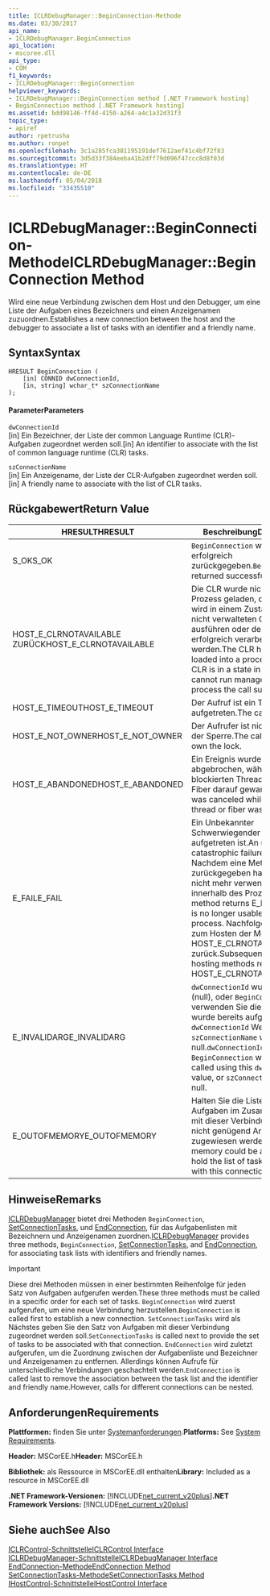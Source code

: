 ```yaml
---
title: ICLRDebugManager::BeginConnection-Methode
ms.date: 03/30/2017
api_name:
- ICLRDebugManager.BeginConnection
api_location:
- mscoree.dll
api_type:
- COM
f1_keywords:
- ICLRDebugManager::BeginConnection
helpviewer_keywords:
- ICLRDebugManager::BeginConnection method [.NET Framework hosting]
- BeginConnection method [.NET Framework hosting]
ms.assetid: bdd98146-ff4d-4150-a264-a4c1a32d31f3
topic_type:
- apiref
author: rpetrusha
ms.author: ronpet
ms.openlocfilehash: 3c1a285fca381195191def7612aef41c4bf72f83
ms.sourcegitcommit: 3d5d33f384eeba41b2dff79d096f47ccc8d8f03d
ms.translationtype: HT
ms.contentlocale: de-DE
ms.lasthandoff: 05/04/2018
ms.locfileid: "33435510"
---
```

# <a name="iclrdebugmanagerbeginconnection-method"></a><span data-ttu-id="3bdcd-102">ICLRDebugManager::BeginConnection-Methode</span><span class="sxs-lookup"><span data-stu-id="3bdcd-102">ICLRDebugManager::BeginConnection Method</span></span>
<span data-ttu-id="3bdcd-103">Wird eine neue Verbindung zwischen dem Host und den Debugger, um eine Liste der Aufgaben eines Bezeichners und einen Anzeigenamen zuzuordnen.</span><span class="sxs-lookup"><span data-stu-id="3bdcd-103">Establishes a new connection between the host and the debugger to associate a list of tasks with an identifier and a friendly name.</span></span>  
  
## <a name="syntax"></a><span data-ttu-id="3bdcd-104">Syntax</span><span class="sxs-lookup"><span data-stu-id="3bdcd-104">Syntax</span></span>  
  
```  
HRESULT BeginConnection (  
    [in] CONNID dwConnectionId,  
    [in, string] wchar_t* szConnectionName  
);  
```  
  
#### <a name="parameters"></a><span data-ttu-id="3bdcd-105">Parameter</span><span class="sxs-lookup"><span data-stu-id="3bdcd-105">Parameters</span></span>  
 `dwConnectionId`  
 <span data-ttu-id="3bdcd-106">[in] Ein Bezeichner, der Liste der common Language Runtime (CLR)-Aufgaben zugeordnet werden soll.</span><span class="sxs-lookup"><span data-stu-id="3bdcd-106">[in] An identifier to associate with the list of common language runtime (CLR) tasks.</span></span>  
  
 `szConnectionName`  
 <span data-ttu-id="3bdcd-107">[in] Ein Anzeigename, der Liste der CLR-Aufgaben zugeordnet werden soll.</span><span class="sxs-lookup"><span data-stu-id="3bdcd-107">[in] A friendly name to associate with the list of CLR tasks.</span></span>  
  
## <a name="return-value"></a><span data-ttu-id="3bdcd-108">Rückgabewert</span><span class="sxs-lookup"><span data-stu-id="3bdcd-108">Return Value</span></span>  
  
|<span data-ttu-id="3bdcd-109">HRESULT</span><span class="sxs-lookup"><span data-stu-id="3bdcd-109">HRESULT</span></span>|<span data-ttu-id="3bdcd-110">Beschreibung</span><span class="sxs-lookup"><span data-stu-id="3bdcd-110">Description</span></span>|  
|-------------|-----------------|  
|<span data-ttu-id="3bdcd-111">S_OK</span><span class="sxs-lookup"><span data-stu-id="3bdcd-111">S_OK</span></span>|<span data-ttu-id="3bdcd-112">`BeginConnection` wurde erfolgreich zurückgegeben.</span><span class="sxs-lookup"><span data-stu-id="3bdcd-112">`BeginConnection` returned successfully.</span></span>|  
|<span data-ttu-id="3bdcd-113">HOST_E_CLRNOTAVAILABLE ZURÜCK</span><span class="sxs-lookup"><span data-stu-id="3bdcd-113">HOST_E_CLRNOTAVAILABLE</span></span>|<span data-ttu-id="3bdcd-114">Die CLR wurde nicht in einen Prozess geladen, oder die CLR wird in einem Zustand, in dem er nicht verwalteten Code ausführen oder den Aufruf erfolgreich verarbeitet werden.</span><span class="sxs-lookup"><span data-stu-id="3bdcd-114">The CLR has not been loaded into a process, or the CLR is in a state in which it cannot run managed code or process the call successfully.</span></span>|  
|<span data-ttu-id="3bdcd-115">HOST_E_TIMEOUT</span><span class="sxs-lookup"><span data-stu-id="3bdcd-115">HOST_E_TIMEOUT</span></span>|<span data-ttu-id="3bdcd-116">Der Aufruf ist ein Timeout aufgetreten.</span><span class="sxs-lookup"><span data-stu-id="3bdcd-116">The call timed out.</span></span>|  
|<span data-ttu-id="3bdcd-117">HOST_E_NOT_OWNER</span><span class="sxs-lookup"><span data-stu-id="3bdcd-117">HOST_E_NOT_OWNER</span></span>|<span data-ttu-id="3bdcd-118">Der Aufrufer ist nicht Besitzer der Sperre.</span><span class="sxs-lookup"><span data-stu-id="3bdcd-118">The caller does not own the lock.</span></span>|  
|<span data-ttu-id="3bdcd-119">HOST_E_ABANDONED</span><span class="sxs-lookup"><span data-stu-id="3bdcd-119">HOST_E_ABANDONED</span></span>|<span data-ttu-id="3bdcd-120">Ein Ereignis wurde abgebrochen, während ein blockierten Thread oder eine Fiber darauf gewartet.</span><span class="sxs-lookup"><span data-stu-id="3bdcd-120">An event was canceled while a blocked thread or fiber was waiting on it.</span></span>|  
|<span data-ttu-id="3bdcd-121">E_FAIL</span><span class="sxs-lookup"><span data-stu-id="3bdcd-121">E_FAIL</span></span>|<span data-ttu-id="3bdcd-122">Ein Unbekannter Schwerwiegender Fehler aufgetreten ist.</span><span class="sxs-lookup"><span data-stu-id="3bdcd-122">An unknown catastrophic failure occurred.</span></span> <span data-ttu-id="3bdcd-123">Nachdem eine Methode E_FAIL zurückgegeben hat, ist die CLR nicht mehr verwendbar innerhalb des Prozesses.</span><span class="sxs-lookup"><span data-stu-id="3bdcd-123">After a method returns E_FAIL, the CLR is no longer usable within the process.</span></span> <span data-ttu-id="3bdcd-124">Nachfolgende Aufrufe zum Hosten der Methoden HOST_E_CLRNOTAVAILABLE zurück.</span><span class="sxs-lookup"><span data-stu-id="3bdcd-124">Subsequent calls to hosting methods return HOST_E_CLRNOTAVAILABLE.</span></span>|  
|<span data-ttu-id="3bdcd-125">E_INVALIDARG</span><span class="sxs-lookup"><span data-stu-id="3bdcd-125">E_INVALIDARG</span></span>|<span data-ttu-id="3bdcd-126">`dwConnectionId` wurde von 0 (null), oder `BeginConnection` verwenden Sie diese Funktion wurde bereits aufgerufen `dwConnectionId` Wert oder `szConnectionName` war null.</span><span class="sxs-lookup"><span data-stu-id="3bdcd-126">`dwConnectionId` was zero, or `BeginConnection` was already called using this `dwConnectionId` value, or `szConnectionName` was null.</span></span>|  
|<span data-ttu-id="3bdcd-127">E_OUTOFMEMORY</span><span class="sxs-lookup"><span data-stu-id="3bdcd-127">E_OUTOFMEMORY</span></span>|<span data-ttu-id="3bdcd-128">Halten Sie die Liste der Aufgaben im Zusammenhang mit dieser Verbindung konnte nicht genügend Arbeitsspeicher zugewiesen werden.</span><span class="sxs-lookup"><span data-stu-id="3bdcd-128">Not enough memory could be allocated to hold the list of tasks associated with this connection.</span></span>|  
  
## <a name="remarks"></a><span data-ttu-id="3bdcd-129">Hinweise</span><span class="sxs-lookup"><span data-stu-id="3bdcd-129">Remarks</span></span>  
 <span data-ttu-id="3bdcd-130">[ICLRDebugManager](../../../../docs/framework/unmanaged-api/hosting/iclrdebugmanager-interface.md) bietet drei Methoden `BeginConnection`, [SetConnectionTasks](../../../../docs/framework/unmanaged-api/hosting/iclrdebugmanager-setconnectiontasks-method.md), und [EndConnection](../../../../docs/framework/unmanaged-api/hosting/iclrdebugmanager-endconnection-method.md), für das Aufgabenlisten mit Bezeichnern und Anzeigenamen zuordnen.</span><span class="sxs-lookup"><span data-stu-id="3bdcd-130">[ICLRDebugManager](../../../../docs/framework/unmanaged-api/hosting/iclrdebugmanager-interface.md) provides three methods, `BeginConnection`, [SetConnectionTasks](../../../../docs/framework/unmanaged-api/hosting/iclrdebugmanager-setconnectiontasks-method.md), and [EndConnection](../../../../docs/framework/unmanaged-api/hosting/iclrdebugmanager-endconnection-method.md), for associating task lists with identifiers and friendly names.</span></span>  
  
> [!IMPORTANT]
>  <span data-ttu-id="3bdcd-131">Diese drei Methoden müssen in einer bestimmten Reihenfolge für jeden Satz von Aufgaben aufgerufen werden.</span><span class="sxs-lookup"><span data-stu-id="3bdcd-131">These three methods must be called in a specific order for each set of tasks.</span></span> <span data-ttu-id="3bdcd-132">`BeginConnection` wird zuerst aufgerufen, um eine neue Verbindung herzustellen.</span><span class="sxs-lookup"><span data-stu-id="3bdcd-132">`BeginConnection` is called first to establish a new connection.</span></span> <span data-ttu-id="3bdcd-133">`SetConnectionTasks` wird als Nächstes geben Sie den Satz von Aufgaben mit dieser Verbindung zugeordnet werden soll.</span><span class="sxs-lookup"><span data-stu-id="3bdcd-133">`SetConnectionTasks` is called next to provide the set of tasks to be associated with that connection.</span></span> <span data-ttu-id="3bdcd-134">`EndConnection` wird zuletzt aufgerufen, um die Zuordnung zwischen der Aufgabenliste und Bezeichner und Anzeigenamen zu entfernen. Allerdings können Aufrufe für unterschiedliche Verbindungen geschachtelt werden.</span><span class="sxs-lookup"><span data-stu-id="3bdcd-134">`EndConnection` is called last to remove the association between the task list and the identifier and friendly name.However, calls for different connections can be nested.</span></span>  
  
## <a name="requirements"></a><span data-ttu-id="3bdcd-135">Anforderungen</span><span class="sxs-lookup"><span data-stu-id="3bdcd-135">Requirements</span></span>  
 <span data-ttu-id="3bdcd-136">**Plattformen:** finden Sie unter [Systemanforderungen](../../../../docs/framework/get-started/system-requirements.md).</span><span class="sxs-lookup"><span data-stu-id="3bdcd-136">**Platforms:** See [System Requirements](../../../../docs/framework/get-started/system-requirements.md).</span></span>  
  
 <span data-ttu-id="3bdcd-137">**Header:** MSCorEE.h</span><span class="sxs-lookup"><span data-stu-id="3bdcd-137">**Header:** MSCorEE.h</span></span>  
  
 <span data-ttu-id="3bdcd-138">**Bibliothek:** als Ressource in MSCorEE.dll enthalten</span><span class="sxs-lookup"><span data-stu-id="3bdcd-138">**Library:** Included as a resource in MSCorEE.dll</span></span>  
  
 <span data-ttu-id="3bdcd-139">**.NET Framework-Versionen:** [!INCLUDE[net_current_v20plus](../../../../includes/net-current-v20plus-md.md)]</span><span class="sxs-lookup"><span data-stu-id="3bdcd-139">**.NET Framework Versions:** [!INCLUDE[net_current_v20plus](../../../../includes/net-current-v20plus-md.md)]</span></span>  
  
## <a name="see-also"></a><span data-ttu-id="3bdcd-140">Siehe auch</span><span class="sxs-lookup"><span data-stu-id="3bdcd-140">See Also</span></span>  
 [<span data-ttu-id="3bdcd-141">ICLRControl-Schnittstelle</span><span class="sxs-lookup"><span data-stu-id="3bdcd-141">ICLRControl Interface</span></span>](../../../../docs/framework/unmanaged-api/hosting/iclrcontrol-interface.md)  
 [<span data-ttu-id="3bdcd-142">ICLRDebugManager-Schnittstelle</span><span class="sxs-lookup"><span data-stu-id="3bdcd-142">ICLRDebugManager Interface</span></span>](../../../../docs/framework/unmanaged-api/hosting/iclrdebugmanager-interface.md)  
 [<span data-ttu-id="3bdcd-143">EndConnection-Methode</span><span class="sxs-lookup"><span data-stu-id="3bdcd-143">EndConnection Method</span></span>](../../../../docs/framework/unmanaged-api/hosting/iclrdebugmanager-endconnection-method.md)  
 [<span data-ttu-id="3bdcd-144">SetConnectionTasks-Methode</span><span class="sxs-lookup"><span data-stu-id="3bdcd-144">SetConnectionTasks Method</span></span>](../../../../docs/framework/unmanaged-api/hosting/iclrdebugmanager-setconnectiontasks-method.md)  
 [<span data-ttu-id="3bdcd-145">IHostControl-Schnittstelle</span><span class="sxs-lookup"><span data-stu-id="3bdcd-145">IHostControl Interface</span></span>](../../../../docs/framework/unmanaged-api/hosting/ihostcontrol-interface.md)
